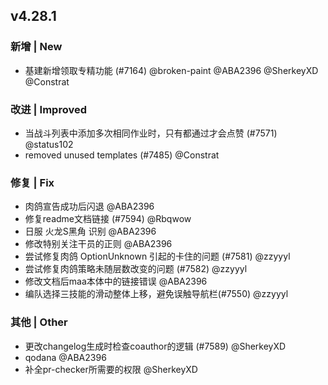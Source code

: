 ## v4.28.1

### 新增 | New

- 基建新增领取专精功能 (#7164) @broken-paint @ABA2396 @SherkeyXD @Constrat

### 改进 | Improved

- 当战斗列表中添加多次相同作业时，只有都通过才会点赞 (#7571) @status102
- removed unused templates (#7485) @Constrat

### 修复 | Fix

- 肉鸽宣告成功后闪退 @ABA2396
- 修复readme文档链接 (#7594) @Rbqwow
- 日服 火龙S黑角 识别 @ABA2396
- 修改特别关注干员的正则 @ABA2396
- 尝试修复肉鸽 OptionUnknown 引起的卡住的问题 (#7581) @zzyyyl
- 尝试修复肉鸽策略未随层数改变的问题 (#7582) @zzyyyl
- 修改文档后maa本体中的链接错误 @ABA2396
- 编队选择三技能的滑动整体上移，避免误触导航栏(#7550) @zzyyyl

### 其他 | Other

- 更改changelog生成时检查coauthor的逻辑 (#7589) @SherkeyXD
- qodana @ABA2396
- 补全pr-checker所需要的权限 @SherkeyXD
